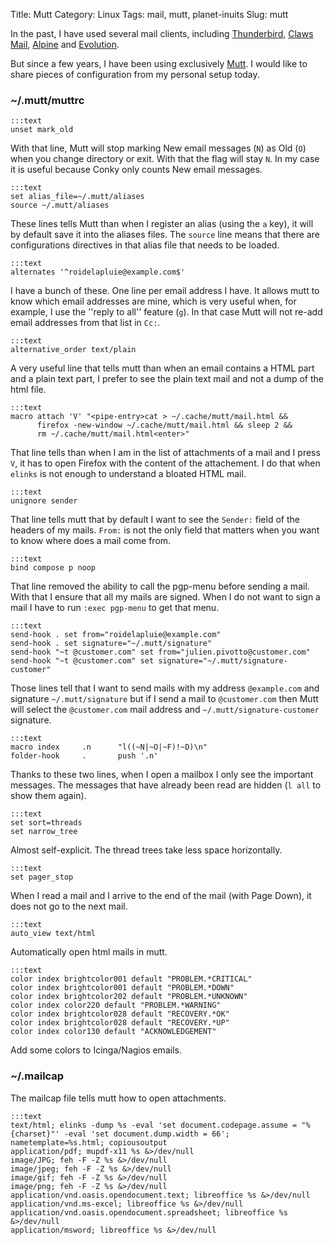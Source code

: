 Title: Mutt
Category: Linux
Tags: mail, mutt, planet-inuits
Slug: mutt

In the past, I have used several mail clients, including [Thunderbird](https://www.mozilla.org/en-US/thunderbird/),
[Claws Mail](http://www.claws-mail.org/), [Alpine](https://www.washington.edu/alpine/) and [Evolution](https://help.gnome.org/users/evolution/stable/).

But since a few years, I have been using exclusively [Mutt](http://www.mutt.org/).
I would like to share pieces of configuration from my personal setup today.

### ~/.mutt/muttrc

    :::text
    unset mark_old

With that line, Mutt will stop marking New email messages (`N`) as Old (`O`) when you change directory or exit. With that the flag will stay `N`. In my case it is useful because Conky only counts New email messages.

    :::text
    set alias_file=~/.mutt/aliases
    source ~/.mutt/aliases


These lines tells Mutt than when I register an alias (using the `a` key), it will
by default save it into the aliases files. The `source` line means that there are
configurations directives in that alias file that needs to be loaded.

    :::text
    alternates '^roidelapluie@example.com$'

I have a bunch of these. One line per email address I have. It allows mutt to know
which email addresses are mine, which is very useful when, for example, I use the
''reply to all'' feature (`g`). In that case Mutt will not re-add email addresses
from that list in `Cc:`.

    :::text
    alternative_order text/plain

A very useful line that tells mutt than when an email contains a HTML part and
a plain text part, I prefer to see the plain text mail and not a dump of the html
file.

    :::text
    macro attach 'V' "<pipe-entry>cat > ~/.cache/mutt/mail.html &&
          firefox -new-window ~/.cache/mutt/mail.html && sleep 2 &&
          rm ~/.cache/mutt/mail.html<enter>"


That line tells than when I am in the list of attachments of a mail and I press `V`,
it has to open Firefox with the content of the attachement. I do that when `elinks`
is not enough to understand a bloated HTML mail.

    :::text
    unignore sender

That line tells mutt that by default I want to see the `Sender:` field of the headers of my mails.
`From:` is not the only field that matters when you want to know where does a mail come from.

    :::text
    bind compose p noop

That line removed the ability to call the pgp-menu before sending a mail. With
that I ensure that all my mails are signed. When I do not want to sign a mail I
have to run `:exec pgp-menu` to get that menu.


    :::text
    send-hook . set from="roidelapluie@example.com"
    send-hook . set signature="~/.mutt/signature"
    send-hook "~t @customer.com" set from="julien.pivotto@customer.com"
    send-hook "~t @customer.com" set signature="~/.mutt/signature-customer"

Those lines tell that I want to send mails with my address `@example.com` and signature
`~/.mutt/signature` but if I send a mail to `@customer.com` then Mutt will select the
`@customer.com` mail address and `~/.mutt/signature-customer` signature.

    :::text
    macro index     .n      "l((~N|~O|~F)!~D)\n"
    folder-hook     .       push '.n'

Thanks to these two lines, when I open a mailbox I only see the important messages.
The messages that have already been read are hidden (`l all` to show them again).

    :::text
    set sort=threads
    set narrow_tree

Almost self-explicit. The thread trees take less space horizontally.


    :::text
    set pager_stop

When I read a mail and I arrive to the end of the mail (with Page Down), it does not
go to the next mail.

    :::text
    auto_view text/html

Automatically open html mails in mutt.

    :::text
    color index brightcolor001 default "PROBLEM.*CRITICAL"
    color index brightcolor001 default "PROBLEM.*DOWN"
    color index brightcolor202 default "PROBLEM.*UNKNOWN"
    color index color220 default "PROBLEM.*WARNING"
    color index brightcolor028 default "RECOVERY.*OK"
    color index brightcolor028 default "RECOVERY.*UP"
    color index color130 default "ACKNOWLEDGEMENT"

Add some colors to Icinga/Nagios emails.


### ~/.mailcap

The mailcap file tells mutt how to open attachments.

    :::text
    text/html; elinks -dump %s -eval 'set document.codepage.assume = "%{charset}"' -eval 'set document.dump.width = 66'; nametemplate=%s.html; copiousoutput
    application/pdf; mupdf-x11 %s &>/dev/null
    image/JPG; feh -F -Z %s &>/dev/null
    image/jpeg; feh -F -Z %s &>/dev/null
    image/gif; feh -F -Z %s &>/dev/null
    image/png; feh -F -Z %s &>/dev/null
    application/vnd.oasis.opendocument.text; libreoffice %s &>/dev/null
    application/vnd.ms-excel; libreoffice %s &>/dev/null
    application/vnd.oasis.opendocument.spreadsheet; libreoffice %s &>/dev/null
    application/msword; libreoffice %s &>/dev/null

